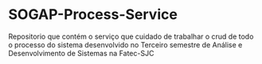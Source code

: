 # SOGAP-Process-Service
Repositorio que contém o serviço que cuidado de trabalhar o crud de todo o processo do sistema desenvolvido no Terceiro semestre de Análise e Desenvolvimento de Sistemas na Fatec-SJC 
